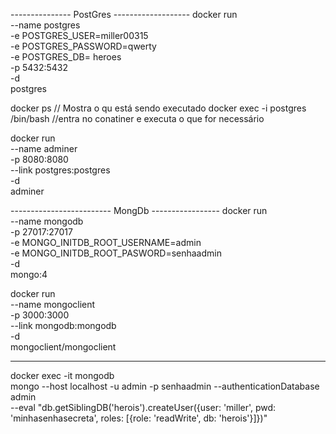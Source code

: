 --------------- PostGres -------------------
docker run \
 --name postgres \
 -e POSTGRES_USER=miller00315 \
 -e POSTGRES_PASSWORD=qwerty \
 -e POSTGRES_DB= heroes \
 -p 5432:5432 \
 -d \
 postgres

docker ps // Mostra o qu está sendo executado
docker exec -i postgres /bin/bash //entra no conatiner e executa o que for necessário

docker run \
 --name adminer \
 -p 8080:8080 \
 --link postgres:postgres \
 -d \
 adminer

------------------------- MongDb -----------------
docker run \
 --name mongodb \
 -p 27017:27017 \
 -e MONGO_INITDB_ROOT_USERNAME=admin \
 -e MONGO_INITDB_ROOT_PASWORD=senhaadmin \
 -d \
 mongo:4

docker run \
 --name mongoclient \
 -p 3000:3000 \
 --link mongodb:mongodb \
 -d \
 mongoclient/mongoclient

---

docker exec -it mongodb \
 mongo --host localhost -u admin -p senhaadmin --authenticationDatabase admin \
 --eval "db.getSiblingDB('herois').createUser({user: 'miller', pwd: 'minhasenhasecreta', roles: [{role: 'readWrite', db: 'herois'}]})"
